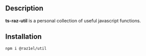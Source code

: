 ## Description
**ts-raz-util** is a personal collection of useful javascript functions.

## Installation
`npm i @raz1el/util`